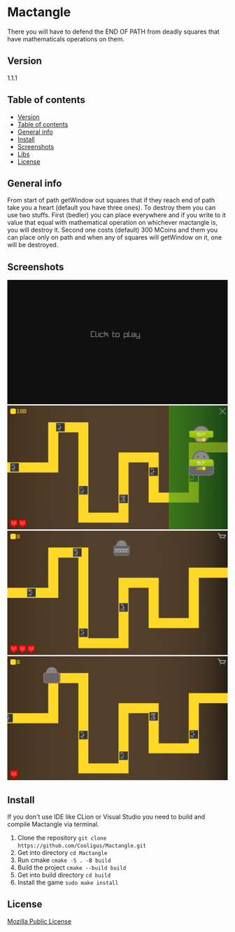 # Mactangle
There you will have to defend the END OF PATH from deadly squares that have mathematicals operations on them.

## Version
1.1.1

## Table of contents
- [Version](#version)
- [Table of contents](#table-of-contents)
- [General info](#general-info)
- [Install](#install)
- [Screenshots](#screenshots)
- [Libs](#libs)
- [License](#license)

## General info
From start of path getWindow out squares that if they reach end of path take you a heart (default you have three ones). To destroy them you can use two stuffs. First (bedler) you can place everywhere and if you write to it value that equal with mathematical operation on whichever mactangle is, you will destroy it. Second one costs (default) 300 MCoins and them you can place only on path and when any of squares will getWindow on it, one will be destroyed.   

## Screenshots
![Main Menu](./rc/screenshots/MainMenu.png)
![Shop](./rc/screenshots/Shop.png)
![Game1](./rc/screenshots/Game1.png)
![Game2](./rc/screenshots/Game2.png)

## Install
If you don't use IDE like CLion or Visual Studio you need to build and compile Mactangle via terminal.
1. Clone the repository
`git clone https://github.com/Cooligus/Mactangle.git`
2. Get into directory
`cd Mactangle`
3. Run cmake
`cmake -S . -B build`
4. Build the project 
`cmake --build build`
5. Get into build directory
`cd build`
6. Install the game 
`sudo make install`

## License
[Mozilla Public License](LICENSE.md)
